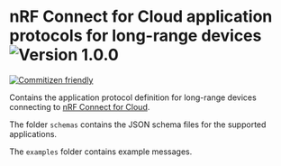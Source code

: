 # nRF Connect for Cloud application protocols for long-range devices ![Version 1.0.0](https://img.shields.io/badge/version-1.0.0-brightgreen.svg)

[![Commitizen friendly](https://img.shields.io/badge/commitizen-friendly-brightgreen.svg)](http://commitizen.github.io/cz-cli/)  

Contains the application protocol definition for long-range devices
connecting to [nRF Connect for Cloud](https://nrfcloud.com/).

The folder `schemas` contains the JSON schema files for the supported
applications.

The `examples` folder contains example messages.
